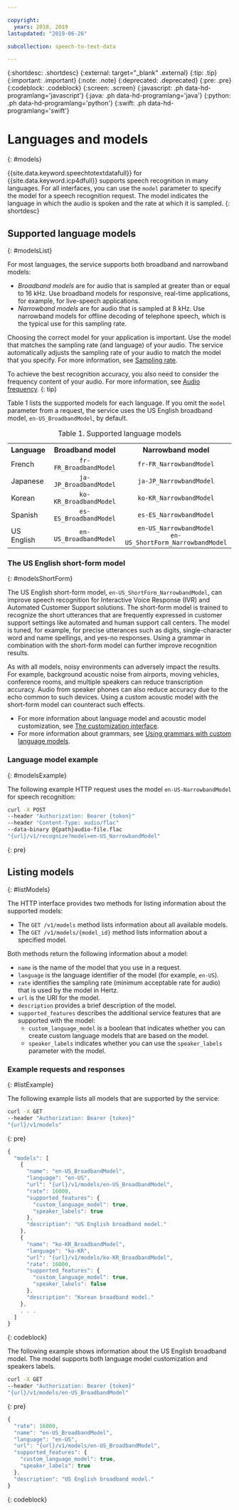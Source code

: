 ```yaml
---

copyright:
  years: 2018, 2019
lastupdated: "2019-06-26"

subcollection: speech-to-text-data

---
```


{:shortdesc: .shortdesc}
{:external: target="_blank" .external}
{:tip: .tip}
{:important: .important}
{:note: .note}
{:deprecated: .deprecated}
{:pre: .pre}
{:codeblock: .codeblock}
{:screen: .screen}
{:javascript: .ph data-hd-programlang='javascript'}
{:java: .ph data-hd-programlang='java'}
{:python: .ph data-hd-programlang='python'}
{:swift: .ph data-hd-programlang='swift'}

# Languages and models
{: #models}

{{site.data.keyword.speechtotextdatafull}} for {{site.data.keyword.icp4dfull}} supports speech recognition in many languages. For all interfaces, you can use the `model` parameter to specify the model for a speech recognition request. The model indicates the language in which the audio is spoken and the rate at which it is sampled.
{: shortdesc}

## Supported language models
{: #modelsList}

For most languages, the service supports both broadband and narrowband models:

-   *Broadband models* are for audio that is sampled at greater than or equal to 16 kHz. Use broadband models for responsive, real-time applications, for example, for live-speech applications.
-   *Narrowband models* are for audio that is sampled at 8 kHz. Use narrowband models for offline decoding of telephone speech, which is the typical use for this sampling rate.

Choosing the correct model for your application is important. Use the model that matches the sampling rate (and language) of your audio. The service automatically adjusts the sampling rate of your audio to match the model that you specify. For more information, see [Sampling rate](/docs/services/speech-to-text-data?topic=speech-to-text-data-audio-formats#samplingRate).

To achieve the best recognition accuracy, you also need to consider the frequency content of your audio. For more information, see [Audio frequency](/docs/services/speech-to-text-data?topic=speech-to-text-data-audio-formats#frequency).
{: tip}

Table 1 lists the supported models for each language. If you omit the `model` parameter from a request, the service uses the US English broadband model, `en-US_BroadbandModel`, by default.

<table>
  <caption>Table 1. Supported language models</caption>
  <tr>
    <th style="text-align:left">Language</th>
    <th style="text-align:center">Broadband model</th>
    <th style="text-align:center">Narrowband model</th>
  </tr>
  <tr>
    <td>French</td>
    <td style="text-align:center"><code>fr-FR_BroadbandModel</code></td>
    <td style="text-align:center"><code>fr-FR_NarrowbandModel</code></td>
  </tr>
  <tr>
    <td>Japanese</td>
    <td style="text-align:center"><code>ja-JP_BroadbandModel</code></td>
    <td style="text-align:center"><code>ja-JP_NarrowbandModel</code></td>
  </tr>
  <tr>
    <td>Korean</td>
    <td style="text-align:center"><code>ko-KR_BroadbandModel</code></td>
    <td style="text-align:center"><code>ko-KR_NarrowbandModel</code></td>
  </tr>
  <tr>
    <td>Spanish</td>
    <td style="text-align:center"><code>es-ES_BroadbandModel</code></td>
    <td style="text-align:center"><code>es-ES_NarrowbandModel</code></td>
  </tr>
  <tr>
    <td>US English</td>
    <td style="text-align:center"><code>en-US_BroadbandModel</code></td>
    <td style="text-align:center"><code>en-US_NarrowbandModel</code></br>
      <code>en-US_ShortForm_NarrowbandModel</code></td>
  </tr>
</table>

### The US English short-form model
{: #modelsShortForm}

The US English short-form model, `en-US_ShortForm_NarrowbandModel`, can improve speech recognition for Interactive Voice Response (IVR) and Automated Customer Support solutions. The short-form model is trained to recognize the short utterances that are frequently expressed in customer support settings like automated and human support call centers. The model is tuned, for example, for precise utterances such as digits, single-character word and name spellings, and yes-no responses. Using a grammar in combination with the short-form model can further improve recognition results.

As with all models, noisy environments can adversely impact the results. For example, background acoustic noise from airports, moving vehicles, conference rooms, and multiple speakers can reduce transcription accuracy.  Audio from speaker phones can also reduce accuracy due to the echo common to such devices. Using a custom acoustic model with the short-form model can counteract such effects.

-   For more information about language model and acoustic model customization, see [The customization interface](/docs/services/speech-to-text-data?topic=speech-to-text-data-customization).
-   For more information about grammars, see [Using grammars with custom language models](/docs/services/speech-to-text-data?topic=speech-to-text-data-grammars).

### Language model example
{: #modelsExample}

The following example HTTP request uses the model `en-US-NarrowbandModel` for speech recognition:

```bash
curl -X POST
--header "Authorization: Bearer {token}"
--header "Content-Type: audio/flac"
--data-binary @{path}audio-file.flac
"{url}/v1/recognize?model=en-US_NarrowbandModel"
```
{: pre}

## Listing models
{: #listModels}

The HTTP interface provides two methods for listing information about the supported models:

-   The `GET /v1/models` method lists information about all available models.
-   The `GET /v1/models/{model_id}` method lists information about a specified model.

Both methods return the following information about a model:

-   `name` is the name of the model that you use in a request.
-   `language` is the language identifier of the model (for example, `en-US`).
-   `rate` identifies the sampling rate (minimum acceptable rate for audio) that is used by the model in Hertz.
-   `url` is the URI for the model.
-   `description` provides a brief description of the model.
-   `supported_features` describes the additional service features that are supported with the model:
    -   `custom_language_model` is a boolean that indicates whether you can create custom language models that are based on the model.
    -   `speaker_labels` indicates whether you can use the `speaker_labels` parameter with the model.

### Example requests and responses
{: #listExample}

The following example lists all models that are supported by the service:

```bash
curl -X GET
--header "Authorization: Bearer {token}"
"{url}/v1/models"
```
{: pre}

```javascript
{
  "models": [
    {
      "name": "en-US_BroadbandModel",
      "language": "en-US",
      "url": "{url}/v1/models/en-US_BroadbandModel",
      "rate": 16000,
      "supported_features": {
        "custom_language_model": true,
        "speaker_labels": true
      },
      "description": "US English broadband model."
    },
    {
      "name": "ko-KR_BroadbandModel",
      "language": "ko-KR",
      "url": "{url}/v1/models/ko-KR_BroadbandModel",
      "rate": 16000,
      "supported_features": {
        "custom_language_model": true,
        "speaker_labels": false
      },
      "description": "Korean broadband model."
    },
    . . .
  ]
}
```
{: codeblock}

The following example shows information about the US English broadband model. The model supports both language model customization and speakers labels.

```bash
curl -X GET
--header "Authorization: Bearer {token}"
"{url}/v1/models/en-US_BroadbandModel"
```
{: pre}

```javascript
{
  "rate": 16000,
  "name": "en-US_BroadbandModel",
  "language": "en-US",
  "url": "{url}/v1/models/en-US_BroadbandModel",
  "supported_features": {
    "custom_language_model": true,
    "speaker_labels": true
  },
  "description": "US English broadband model."
}
```
{: codeblock}

